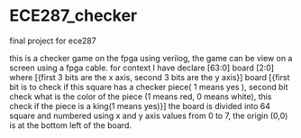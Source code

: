 # ECE287_checker
final project for ece287

this is a checker game on the fpga using verilog, the game can be view on a screen using a fpga cable.
for context I have declare [63:0] board [2:0] where 
[{first 3 bits are the x axis, second 3 bits are the y axis}] board [{first bit is to check if this square has a checker piece( 1 means yes ), second bit  check what is the color of the piece (1 means red, 0 means white), this check if the piece is a king(1 means yes)}]
the board is divided into 64 square and numbered using x and y axis values from 0 to 7, the origin (0,0) is at the bottom left of the board. 

